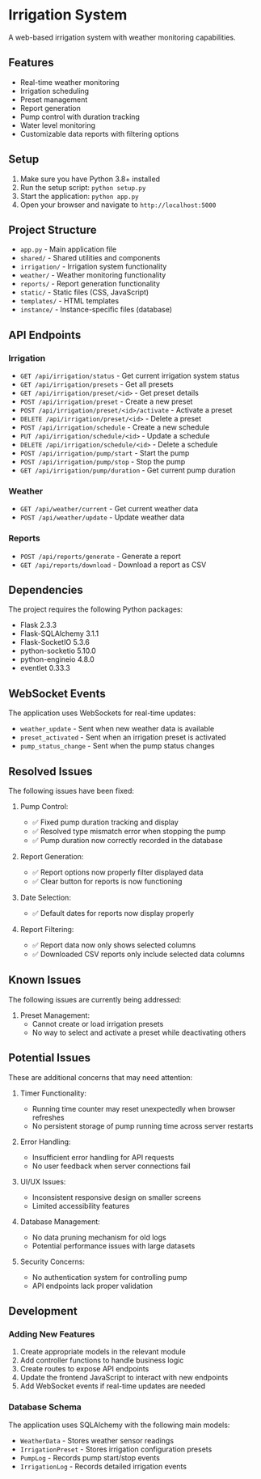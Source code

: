 # Irrigation System

A web-based irrigation system with weather monitoring capabilities.

## Features

- Real-time weather monitoring
- Irrigation scheduling
- Preset management
- Report generation
- Pump control with duration tracking
- Water level monitoring
- Customizable data reports with filtering options

## Setup

1. Make sure you have Python 3.8+ installed
2. Run the setup script: ```python setup.py```
3. Start the application: ```python app.py```
4. Open your browser and navigate to `http://localhost:5000`

## Project Structure

- `app.py` - Main application file
- `shared/` - Shared utilities and components
- `irrigation/` - Irrigation system functionality
- `weather/` - Weather monitoring functionality
- `reports/` - Report generation functionality
- `static/` - Static files (CSS, JavaScript)
- `templates/` - HTML templates
- `instance/` - Instance-specific files (database)

## API Endpoints

### Irrigation

- `GET /api/irrigation/status` - Get current irrigation system status
- `GET /api/irrigation/presets` - Get all presets
- `GET /api/irrigation/preset/<id>` - Get preset details
- `POST /api/irrigation/preset` - Create a new preset
- `POST /api/irrigation/preset/<id>/activate` - Activate a preset
- `DELETE /api/irrigation/preset/<id>` - Delete a preset
- `POST /api/irrigation/schedule` - Create a new schedule
- `PUT /api/irrigation/schedule/<id>` - Update a schedule
- `DELETE /api/irrigation/schedule/<id>` - Delete a schedule
- `POST /api/irrigation/pump/start` - Start the pump
- `POST /api/irrigation/pump/stop` - Stop the pump
- `GET /api/irrigation/pump/duration` - Get current pump duration

### Weather

- `GET /api/weather/current` - Get current weather data
- `POST /api/weather/update` - Update weather data

### Reports

- `POST /api/reports/generate` - Generate a report
- `GET /api/reports/download` - Download a report as CSV

## Dependencies

The project requires the following Python packages:
- Flask 2.3.3
- Flask-SQLAlchemy 3.1.1
- Flask-SocketIO 5.3.6
- python-socketio 5.10.0
- python-engineio 4.8.0
- eventlet 0.33.3

## WebSocket Events

The application uses WebSockets for real-time updates:
- `weather_update` - Sent when new weather data is available
- `preset_activated` - Sent when an irrigation preset is activated
- `pump_status_change` - Sent when the pump status changes

## Resolved Issues

The following issues have been fixed:

1. Pump Control:
   - ✅ Fixed pump duration tracking and display
   - ✅ Resolved type mismatch error when stopping the pump
   - ✅ Pump duration now correctly recorded in the database

2. Report Generation:
   - ✅ Report options now properly filter displayed data
   - ✅ Clear button for reports is now functioning

3. Date Selection:
   - ✅ Default dates for reports now display properly

4. Report Filtering:
   - ✅ Report data now only shows selected columns
   - ✅ Downloaded CSV reports only include selected data columns

## Known Issues

The following issues are currently being addressed:

1. Preset Management:
   - Cannot create or load irrigation presets
   - No way to select and activate a preset while deactivating others


## Potential Issues

These are additional concerns that may need attention:

1. Timer Functionality:
   - Running time counter may reset unexpectedly when browser refreshes
   - No persistent storage of pump running time across server restarts

2. Error Handling:
   - Insufficient error handling for API requests
   - No user feedback when server connections fail

3. UI/UX Issues:
   - Inconsistent responsive design on smaller screens
   - Limited accessibility features

4. Database Management:
   - No data pruning mechanism for old logs
   - Potential performance issues with large datasets

5. Security Concerns:
   - No authentication system for controlling pump
   - API endpoints lack proper validation

## Development

### Adding New Features

1. Create appropriate models in the relevant module
2. Add controller functions to handle business logic
3. Create routes to expose API endpoints
4. Update the frontend JavaScript to interact with new endpoints
5. Add WebSocket events if real-time updates are needed

### Database Schema

The application uses SQLAlchemy with the following main models:
- `WeatherData` - Stores weather sensor readings
- `IrrigationPreset` - Stores irrigation configuration presets
- `PumpLog` - Records pump start/stop events
- `IrrigationLog` - Records detailed irrigation events